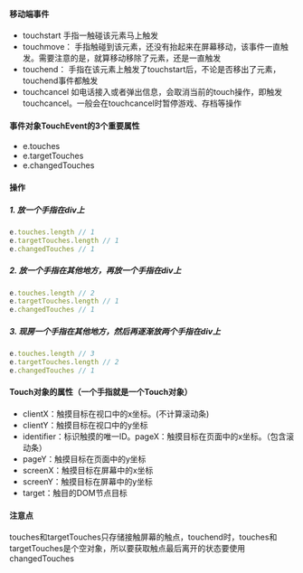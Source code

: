 #### 移动端事件

- touchstart 手指一触碰该元素马上触发
- touchmove： 手指触碰到该元素，还没有抬起来在屏幕移动，该事件一直触发。需要注意的是，就算移动移除了元素，还是一直触发
- touchend： 手指在该元素上触发了touchstart后，不论是否移出了元素，touchend事件都触发
- touchcancel 如电话接入或者弹出信息，会取消当前的touch操作，即触发touchcancel。一般会在touchcancel时暂停游戏、存档等操作



#### 事件对象TouchEvent的3个重要属性

- e.touches
- e.targetTouches
- e.changedTouches



#### 操作

##### 1. 放一个手指在div上

```js
e.touches.length // 1
e.targetTouches.length // 1
e.changedTouches // 1
```



##### 2. 放一个手指在其他地方，再放一个手指在div上

```js
e.touches.length // 2
e.targetTouches.length // 1
e.changedTouches // 1
```



##### 3. 现房一个手指在其他地方，然后再逐渐放两个手指在div上

```js
e.touches.length // 3
e.targetTouches.length // 2
e.changedTouches // 1
```



#### Touch对象的属性（一个手指就是一个Touch对象）

- clientX：触摸目标在视口中的x坐标。(不计算滚动条)
- clientY：触摸目标在视口中的y坐标
- identifier：标识触摸的唯一ID。pageX：触摸目标在页面中的x坐标。（包含滚动条）
- pageY：触摸目标在页面中的y坐标
- screenX：触摸目标在屏幕中的x坐标
- screenY：触摸目标在屏幕中的y坐标
- target：触目的DOM节点目标





#### 注意点

touches和targetTouches只存储接触屏幕的触点，touchend时，touches和targetTouches是个空对象，所以要获取触点最后离开的状态要使用changedTouches
